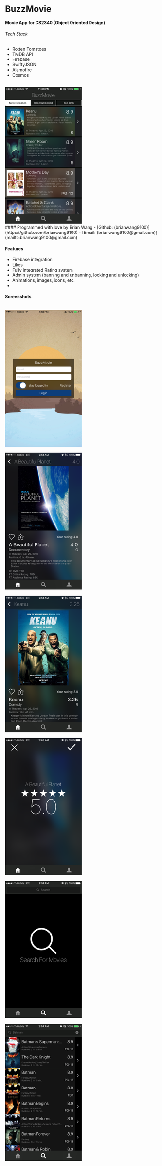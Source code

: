 # BuzzMovie
#### Movie App for CS2340 (Object Oriented Design)

###### Tech Stack
- Rotten Tomatoes
- TMDB API
- Firebase
- SwiftyJSON
- Alamofire
- Cosmos

<br>
<img src="./Screenshots/home.png" style="width: 50%; max-width: 320px">
</br>
#### Programmed with love by Brian Wang
- [Github: (brianwang9100)](https://github.com/brianwang9100)
- [Email: (brianwang9100@gmail.com)](mailto:brianwang9100@gmail.com)

#### Features
- Firebase integration
- Likes
- Fully integrated Rating system
- Admin system (banning and unbanning, locking and unlocking)
- Animations, images, icons, etc.
-


#### Screenshots
<br>
<img src="./Screenshots/login.png" style="width: 50%; max-width: 320px">
</br>
<br>
<img src="./Screenshots/view.png" style="width: 50%; max-width: 320px">
</br>
<br>
<img src="./Screenshots/view2.png" style="width: 50%; max-width: 320px">
</br>
<br>
<img src="./Screenshots/rating.png" style="width: 50%; max-width: 320px">
</br>
<br>
<img src="./Screenshots/beforesearch.png" style="width: 50%; max-width: 320px">
</br>
<br>
<img src="./Screenshots/search.png" style="width: 50%; max-width: 320px">
</br>
